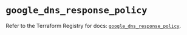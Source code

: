 # `google_dns_response_policy`

Refer to the Terraform Registry for docs: [`google_dns_response_policy`](https://registry.terraform.io/providers/hashicorp/google/6.29.0/docs/resources/dns_response_policy).
